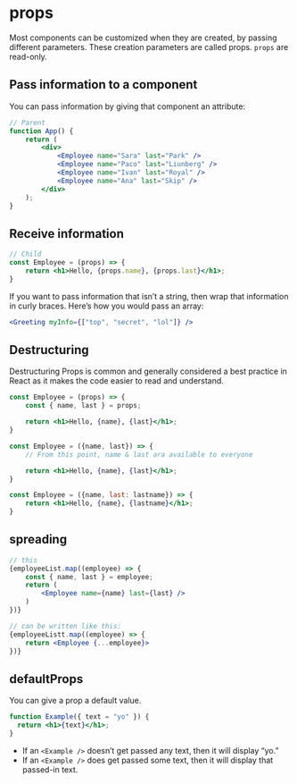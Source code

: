 # props

Most components can be customized when they are created, by passing different parameters. These creation parameters are called props. `props` are read-only.

## Pass information to a component

You can pass information by giving that component an attribute:

```jsx
// Parent
function App() {
    return (
        <div>
            <Employee name="Sara" last="Park" />
            <Employee name="Paco" last="Liunberg" />
            <Employee name="Ivan" last="Royal" />
            <Employee name="Ana" last="Skip" />
        </div>
    );
}
```

## Receive information

```jsx
// Child
const Employee = (props) => {
    return <h1>Hello, {props.name}, {props.last}</h1>;
}
```

If you want to pass information that isn’t a string, then wrap that information in curly braces. Here’s how you would pass an array:

```jsx
<Greeting myInfo={["top", "secret", "lol"]} />
```

## Destructuring

Destructuring Props is common and generally considered a best practice in React as it makes the code easier to read and understand. 

```jsx
const Employee = (props) => {
    const { name, last } = props;

    return <h1>Hello, {name}, {last}</h1>;
}
```

```jsx
const Employee = ({name, last}) => {
    // From this point, name & last ara available to everyone

    return <h1>Hello, {name}, {last}</h1>;
}
```


```jsx
const Employee = ({name, last: lastname}) => {
    return <h1>Hello, {name}, {lastname}</h1>;
}
```

## spreading

```jsx
// this
{employeeList.map((employee) => {
    const { name, last } = employee;
    return (
        <Employee name={name} last={last} />
    )
})}

// can be written like this:
{employeeListt.map((employee) => {
    return <Employee {...employee}>
})}

```

## defaultProps

You can give a prop a default value.

```jsx
function Example({ text = "yo" }) {
  return <h1>{text}</h1>;
}
```

- If an `<Example />` doesn’t get passed any text, then it will display “yo.”
- If an `<Example />` does get passed some text, then it will display that passed-in text.